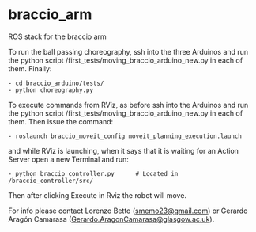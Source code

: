 # braccio_arm
ROS stack for the braccio arm

To run the ball passing choreography, ssh into the three Arduinos and run the python script /first_tests/moving_braccio_arduino_new.py in each of them. Finally:

    - cd braccio_arduino/tests/
    - python choreography.py

To execute commands from RViz, as before ssh into the Arduinos and run the python script /first_tests/moving_braccio_arduino_new.py in each of them. Then issue the command:

    - roslaunch braccio_moveit_config moveit_planning_execution.launch

and while RViz is launching, when it says that it is waiting for an Action Server open a new Terminal and run:

    - python braccio_controller.py      # Located in /braccio_controller/src/

Then after clicking Execute in Rviz the robot will move.




For info please contact Lorenzo Betto (smemo23@gmail.com) or Gerardo Aragón Camarasa (Gerardo.AragonCamarasa@glasgow.ac.uk).
